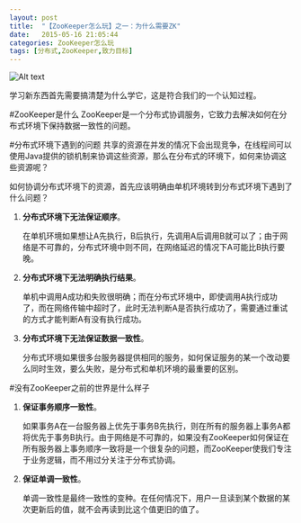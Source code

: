 ```yaml
---
layout: post
title:  "【ZooKeeper怎么玩】之一：为什么需要ZK"
date:   2015-05-16 21:05:44
categories: ZooKeeper怎么玩
tags: [分布式,ZooKeeper,致力目标]
---
```

![Alt text](/img/zookeeper1.png "zookeeper")

学习新东西首先需要搞清楚为什么学它，这是符合我们的一个认知过程。
<!--more-->
#ZooKeeper是什么
ZooKeeper是一个分布式协调服务，它致力去解决如何在分布式环境下保持数据一致性的问题。

#分布式环境下遇到的问题
共享的资源在并发的情况下会出现竞争，在线程间可以使用Java提供的锁机制来协调这些资源，那么在分布式的环境下，如何来协调这些资源呢？

如何协调分布式环境下的资源，首先应该明确由单机环境转到分布式环境下遇到了什么问题？

1. **分布式环境下无法保证顺序**。

	在单机环境如果想让A先执行，B后执行，先调用A后调用B就可以了；由于网络是不可靠的，分布式环境中则不同，在网络延迟的情况下A可能比B执行要晚。
2. **分布式环境下无法明确执行结果**。

	单机中调用A成功和失败很明确；而在分布式环境中，即使调用A执行成功了，而在网络传输中超时了，此时无法判断A是否执行成功了，需要通过重试的方式才能判断A有没有执行成功。
3. **分布式环境下无法保证数据一致性**。

	分布式环境如果很多台服务器提供相同的服务，如何保证服务的某一个改动要么同时生效，要么失败，是分布式和单机环境的最重要的区别。

#没有ZooKeeper之前的世界是什么样子

1. **保证事务顺序一致性**。

	如果事务A在一台服务器上优先于事务B先执行，则在所有的服务器上事务A都将优先于事务B执行。由于网络是不可靠的，如果没有ZooKeeper如何保证在所有服务器上事务顺序一致将是一个很复杂的问题，而ZooKeeper使我们专注于业务逻辑，而不用过分关注于分布式协调。

2. **保证单调一致性**。
	
	单调一致性是最终一致性的变种。在任何情况下，用户一旦读到某个数据的某次更新后的值，就不会再读到比这个值更旧的值了。